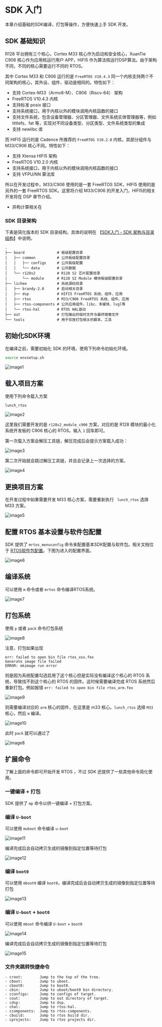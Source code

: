 # SDK 入门

本章介绍基础的SDK编译，打包等操作，方便快速上手 SDK 开发。

## SDK 基础知识

R128 平台拥有三个核心，Cortex M33 核心作为启动和安全核心，XuanTie C906 核心作为应用核运行用户 APP，HIFI5 作为算法核运行DSP算法。由于架构不同，不同的核心需要运行不同的 RTOS。

其中 Cortex M33 和 C906 运行的是 `FreeRTOS V10.4.3` 同一个内核支持两个不同架构的核心，其外设、组件、驱动是相同的。特性如下：

- 支持 Cortex-M33（Armv8-M）、C906（Riscv-64） 架构
- FreeRTOS V10.4.3 内核
- 支持标准 posix 接口
- 支持系统接口，用于内核以外的模块调用内核函数的接口
- 支持文件系统，包含设备管理器、分区管理器、文件系统实体管理器等，例如 littlefs、fat 等，实现对不同设备类型、分区类型、文件系统类型的集成
- 支持 newlibc 库

而 HIFI5 运行的是 Cadence 所推荐的 `FreeRTOS V10.2.0` 内核，其部分组件与 M33/C906 核心不同。特性如下：

- 支持 Xtensa HIFI5 架构
- FreeRTOS V10.2.0 内核
- 支持系统接口，用于内核以外的模块调用内核函数的接口
- 支持 VFPU/NN 算法库

所以在开发过程中，M33/C906 使用的是一套 FreeRTOS SDK，HIFI5 使用的是另外的一套 FreeRTOS SDK。这里将介绍 M33/C906 的开发入门，HIFI5的相关开发将在 DSP 章节介绍。

- 异构计算相关在

### SDK 目录架构

下表是简化版本的 SDK 目录结构，具体的说明在 【[SDK入门 - SDK 架构与目录结构](/r128/sdk_tree?id=sdk-架构与目录结构)】中说明。

```
.
├── board               # 板级配置目录
│   ├── common          # 公共板级配置目录
│   │   ├── configs     # 公共板级配置
│   │   └── data        # 公共数据
│   └── r128s2          # R128 S2 芯片配置目录
│       └── module      # R128 S2 Module 模块板级配置目录
├── lichee              # 系统源码目录
│   ├── brandy-2.0      # 启动相关目录
│   ├── dsp             # HIFI5 FreeRTOS 系统、组件、应用
│   ├── rtos            # M33/C906 FreeRTOS 系统、组件、应用
│   ├── rtos-components # 公共应用组件，libc、多媒体、lvgl等
│   └── rtos-hal        # RTOS HAL驱动
├── out                 # 打包输出的临时文件与最终镜像文件
└── tools               # 用于存放打包相关的脚本、工具
```

## 初始化SDK环境

在编译之前，需要初始化 SDK 的环境，使用下列命令初始化环境。

```bash
source envsetup.sh
```

![image1](http://photos.100ask.net/aw-r128-docs/rtos/quick-start/part3/chapter2/image1.png)

## 载入项目方案

使用下列命令载入方案

```bash
lunch_rtos
```

![image2](http://photos.100ask.net/aw-r128-docs/rtos/quick-start/part3/chapter2/image2.png)

这里我们需要开发的是 `r128s2_module_c906` 方案，对应的是 R128 模块的最小化系统开发板的 C906 核心的 RTOS。输入 `1` 回车即可。

第一次载入方案会解压工具链，解压完成后会提示方案载入成功：

![image3](http://photos.100ask.net/aw-r128-docs/rtos/quick-start/part3/chapter2/image3.png)

第二次开始就会跳过解压工具链，并且会记录上一次选择的方案。

![image4](http://photos.100ask.net/aw-r128-docs/rtos/quick-start/part3/chapter2/image4.png)

## 更换项目方案

在开发过程中如果需要开发 M33 核心方案，需要重新执行 ` lunch_rtos` 选择 M33 方案。

![image5](http://photos.100ask.net/aw-r128-docs/rtos/quick-start/part3/chapter2/image5.png)

## 配置 RTOS 基本设置与软件包配置

SDK 提供了 `mrtos_menuconfig` 命令来配置基本SDK配置与软件包。相关文档位于 [RTOS软件包配置](https://yuzukihd.top/R128Module/#/sdk_base/rtos_package)。下图为进入的配置界面。

![image6](http://photos.100ask.net/aw-r128-docs/rtos/quick-start/part3/chapter2/image6.png)

## 编译系统

可以使用 `m` 命令或者 `mrtos` 命令编译RTOS系统。

![image7](http://photos.100ask.net/aw-r128-docs/rtos/quick-start/part3/chapter2/image7.png)

## 打包系统

使用 `p` 或者 `pack` 命令打包系统

![image8](http://photos.100ask.net/aw-r128-docs/rtos/quick-start/part3/chapter2/image8.png)

注意，打包如果出现 

````
err: failed to open bin file rtos_xxx.fex
Generate image file failed
ERROR: mkimage run error
````

则是因为系统配置勾选启用了这个核心但是实际没有编译这个核心的 RTOS 系统，导致找不到这个核心的 RTOS 的固件。这时候需要编译完成 RTOS 系统然后重新打包。例如报错 `err: failed to open bin file rtos_arm.fex` 

![image9](http://photos.100ask.net/aw-r128-docs/rtos/quick-start/part3/chapter2/image9.png)

则需要编译对应的 `arm` 核心的固件，在这里是 m33 核心。`lunch_rtos` 选择 `M33` 核心，然后 `m` 编译。

![image10](http://photos.100ask.net/aw-r128-docs/rtos/quick-start/part3/chapter2/image10.png)

此时 `pack` 就可以通过了

![image8](http://photos.100ask.net/aw-r128-docs/rtos/quick-start/part3/chapter2/image8.png)

## 扩展命令

了解上面的命令即可开始开发 RTOS ，不过 SDK 还提供了一些其他命令简化使用。

### 一键编译 + 打包

SDK 提供了 `mp` 命令以供一键编译 + 打包方案。

### 编译 `U-boot`

 可以使用 `muboot` 命令编译 `u-boot` 

![image11](http://photos.100ask.net/aw-r128-docs/rtos/quick-start/part3/chapter2/image11.png)

编译完成后会自动拷贝生成的镜像到指定位置等待打包

![image12](http://photos.100ask.net/aw-r128-docs/rtos/quick-start/part3/chapter2/image12.png)

### 编译 `boot0` 

可以使用 `mboot0` 编译 `boot0`，编译完成后会自动拷贝生成的镜像到指定位置等待打包

![image13](http://photos.100ask.net/aw-r128-docs/rtos/quick-start/part3/chapter2/image13.png)

### 编译 `U-boot` + `boot0`

 可以使用 `mboot` 命令编译  `U-boot` + `boot0`

![image14](http://photos.100ask.net/aw-r128-docs/rtos/quick-start/part3/chapter2/image14.png)

编译完成后会自动拷贝生成的镜像到指定位置等待打包

![image15](http://photos.100ask.net/aw-r128-docs/rtos/quick-start/part3/chapter2/image15.png)

### 文件夹跳转快捷命令

```
- croot:        Jump to the top of the tree.
- cboot:        Jump to uboot.
- cboot0:       Jump to boot0.
- cbin:         Jump to uboot/boot0 bin directory.
- cconfigs:     Jump to configs of target.
- cout:         Jump to out directory of target.
- cdsp:         Jump to dsp.
- chal:         Jump to rtos-hal.
- ccomponents:  Jump to rtos-components.
- cbuild:       Jump to rtos build dir.
- cprojects:    Jump to rtos projects dir.
```

